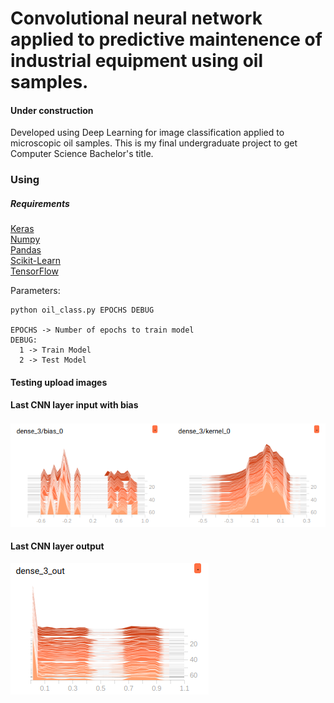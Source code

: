 # Convolutional neural network applied to predictive maintenence of industrial equipment using oil samples.

#### Under construction

Developed using Deep Learning for image classification applied to microscopic oil samples. This is my final undergraduate project to get Computer Science Bachelor's title.

### Using

##### Requirements

   [Keras](https://keras.io/)<br/>
   [Numpy](https://www.numpy.org/)<br/>
   [Pandas](https://pandas.pydata.org/)<br/>
   [Scikit-Learn](https://scikit-learn.org/stable/)<br/>
   [TensorFlow](https://www.tensorflow.org/)
  

  Parameters:
  ```
  python oil_class.py EPOCHS DEBUG
  
  EPOCHS -> Number of epochs to train model
  DEBUG:
    1 -> Train Model
    2 -> Test Model
  ```
#### Testing upload images

#### Last CNN layer input with bias
![Last dense layer of CNN input with Bias](https://github.com/alexcolombari/cnn-oil-classification/blob/master/model_architecture/input_example.png)

#### Last CNN layer output
![Last dense layer of CNN output](https://github.com/alexcolombari/cnn-oil-classification/blob/master/model_architecture/output_example.png)
